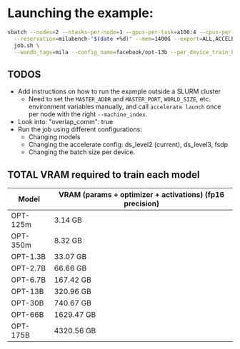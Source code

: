 # Launching the example:

```bash
sbatch --nodes=2 --ntasks-per-node=1 --gpus-per-task=a100:4 --cpus-per-task=64 \
  --reservation=milabench-"$(date +%d)" --mem=1400G --export=ALL,ACCELERATE_CONFIG=configs/ds_level2.yaml \
  job.sh \
  --wandb_tags=mila --config_name=facebook/opt-13b --per_device_train_batch_size=1
```

## TODOS

- Add instructions on how to run the example outside a SLURM cluster
  - Need to set the `MASTER_ADDR` and `MASTER_PORT`, `WORLD_SIZE`, etc. environment variables manually, and call `accelerate launch` once per node with the right `--machine_index`.
- Look into: "overlap_comm": true
- Run the job using different configurations:
  - Changing models
  - Changing the accelerate config: ds_level2 (current), ds_level3, fsdp
  - Changing the batch size per device.

## TOTAL VRAM required to train each model

| Model    | VRAM  (params + optimizer + activations) (fp16 precision) |
| -------- | --------------------------------------------------------- |
| OPT-125m | 3.14 GB                                                   |
| OPT-350m | 8.32 GB                                                   |
| OPT-1.3B | 33.07 GB                                                  |
| OPT-2.7B | 66.66 GB                                                  |
| OPT-6.7B | 167.42 GB                                                 |
| OPT-13B  | 320.96 GB                                                 |
| OPT-30B  | 740.67 GB                                                 |
| OPT-66B  | 1629.47 GB                                                |
| OPT-175B | 4320.56 GB                                                |
